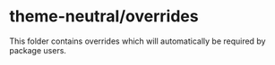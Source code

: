 # theme-neutral/overrides

This folder contains overrides which will automatically be required by package users.
